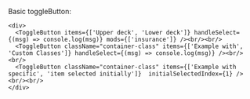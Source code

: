 Basic toggleButton:

    <div>
      <ToggleButton items={['Upper deck', 'Lower deck']} handleSelect={(msg) => console.log(msg)} mods={['insurance']} /><br/><br/>
      <ToggleButton className="container-class" items={['Example with', 'Custom Classes']} handleSelect={(msg) => console.log(msg)} /><br/><br/>
      <ToggleButton className="container-class" items={['Example with specific', 'item selected initially']}  initialSelectedIndex={1} /><br/><br/>
    </div>
